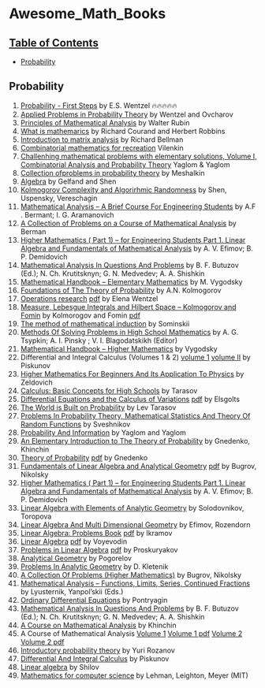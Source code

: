 # Awesome_Math_Books

## [Table of Contents]()

* [Probability](#probability)

## Probability

1. [Probability - First Steps](https://archive.org/details/ProbabilityTheoryfirstSteps/page/n9/mode/2up) by E.S. Wentzel 🔥🔥🔥🔥🔥
2. [Applied Problems in Probability Theory](https://archive.org/details/wentzel-ovcharov-applied-problems-in-probability-theory/page/83/mode/2up) by Wentzel and Ovcharov
3. [Principles of Mathematical Analysis](https://archive.org/details/principlesofmath00rudi) by Walter Rubin
4. [What is mathemarics](https://www.cimat.mx/~gil/docencia/2017/mate_elem/%5BCourant,Robbins%5DWhat_Is_Mathematics(2nd_edition_1996)v2.pdf) by Richard Courand and Herbert Robbins
5. [Introduction to matrix analysis](https://eclass.uoa.gr/modules/document/file.php/MATH553/%5BRichard_Bellman%5D_Introduction_to_Matrix_Analysis%2C%28BookFi.org%29.pdf) by Richard Bellman
6. [Combinatorial mathematics for recreation](https://archive.org/details/VilenkinCombinatorialMathematics) Vilenkin
7. [Challenhing mathematical problems with elementary solutions, Volume I, Combinatorial Analysis and Probability Theory](https://ia802800.us.archive.org/13/items/ChallengingMathematicalProblemsWithElementarySolutionsVol1DoverYaglomYaglom/Challenging%20Mathematical%20Problems%20with%20Elementary%20Solutions%20Vol%201%20%28Dover%29%20-%20Yaglom%20%26%20Yaglom.pdf) Yaglom & Yaglom
8. [Collection ofproblems in probability theory](https://gwern.net/doc/statistics/probability/1973-meshalkin-collectionofproblemsinprobabilitytheory.pdf) by Meshalkin
9. [Algebra](https://archive.org/details/algebra-gelfand-1) by Gelfand and Shen
10. [Kolmogorov Complexity and Algorirhmic Randomness](https://www.lirmm.fr/~ashen/kolmbook-eng-scan.pdf) by Shen, Uspensky, Vereschagin
11. [Mathematical Analysis – A Brief Course For Engineering Students](https://archive.org/details/bermant-aramanovich-mathematical-analysis-a-breif-course-for-engineering-students/page/503/mode/2up) by A.F . Bermant; I. G. Aramanovich
12. [A Collection of Problems on a Course of Mathematical Analysis](https://www.karlin.mff.cuni.cz/~beckd/MAF/BERMAN%20G.%20N.,%20A%20Collection%20of%20Problems%20on%20a%20Course%20of%20Mathematical%20Analysis.pdf) by Berman
13. [Higher Mathematics ( Part 1) – for Engineering Students Part 1. Linear Algebra and Fundamentals of Mathematical Analysis](https://archive.org/details/efimov-demidovich-higher-mathematics-part-1-mir-1984)  by A. V. Efimov; B. P. Demidovich
14. [Mathematical Analysis In Questions And Problems](https://archive.org/details/butuzov-ed.-mathematical-analysis-in-questions-and-problems-mir-1988/page/185/mode/2up) by B. F. Butuzov (Ed.); N. Ch. Krutitsknyn; G. N. Medvedev; A. A. Shishkin
15. [Mathematical Handbook – Elementary Mathematics](https://archive.org/details/VygodskyElementaryMathematicalHandbook) by M. Vygodsky
16. [Foundations of The Theory of Probability](https://archive.org/details/kolmogorov_202112) by A.N. Kolmogorov
17. [Operations research](https://archive.org/details/WentzelOperationsResearchMir1983) [pdf](https://mega.nz/file/C5dGmATD#VFSnGH9FfSuvcPAJNa9PHHdrognlRz7c64dqErleDAk) by Elena Wentzel
18. [Measure, Lebesgue Integrals and Hilbert Space – Kolmogorov and Fomin](https://archive.org/details/MeasureLebesgueIntegralsAndHilbertSpace) by Kolmorogov and Fomin [pdf](https://mega.nz/file/u9sByChZ#3Da0G_3yMUZ8pcBL_7hdQgNngKsBBSCAdMMgelcjJck)
19. [The method of mathematical induction](https://archive.org/details/The.Method.Of.Mathematical.InductionSominskii1961) by Sominskii
20. [Methods Of Solving Problems in High School Mathematics](https://archive.org/details/tsypkin-pinsky-methods-of-solving-problems-in-high-school-mathematics-mir/mode/2up) by A. G. Tsypkin; A. I. Pinsky ; V. I. Blagodatskikh (Editor)
21. [Mathematical Handbook – Higher Mathematics](https://mirtitles.org/2022/06/02/mathematical-handbook-higher-mathematics-vygodsky/) by Vygodsky
22. Differential and Integral Calculus (Volumes 1 & 2) [volume 1](https://archive.org/details/piskunov-differential-and-integral-calculus-volume-1-mir) [volume II](https://archive.org/details/piskunov-differential-and-integral-calculus-volume-2-mir) by Piskunov
23. [Higher Mathematics For Beginners And Its Application To Physics](https://mirtitles.org/2022/07/04/higher-mathematics-for-beginners-and-its-application-to-physics-zeldovich/) by Zeldovich
24. [Calculus: Basic Concepts for High Schools](https://archive.org/details/LevTarasovCalculusBasicConceptsForHighSchools) by Tarasov
25. [Differential Equations and the Calculus of Variations](https://archive.org/details/ElsgoltsDifferentialEquationsAndTheCalculusOfVariations) [pdf](https://mega.nz/file/bsdW0K5C#yRyCUQfK_TDz0CZq-ppLa5a_PUwy5TbD3BAAJ3zx7gM) by Elsgolts
26. [The World is Built on Probability](https://archive.org/details/lev-tarasov-the-world-is-built-on-probability-mir-2023) by Lev Tarasov
27. [Problems In Probability Theory, Mathematical Statistics And Theory Of Random Functions](https://archive.org/details/sveshnikov-problems-in-probability-theory-mathematical-statistics-and-theory-of-random-functions) by Sveshnikov
28. [Probability And Information](https://archive.org/details/yaglom-yaglom-probability-and-information) by Yaglom and Yaglom
29. [An Elementary Introduction to The Theory of Probability](https://archive.org/details/gnedenko-khinchin-an-elementary-introduction-to-the-theory-of-probability) by Gnedenko, Khinchin
30. [Theory of Probability](https://archive.org/details/GnedenkoTheoryOfProbability) [pdf](https://mega.nz/file/35ty2IBK#XNdnlOJ9YrAdihpMSI2Q9nMFV56cjmW0o6MOqcfDkVc) by Gnedenko
31. [Fundamentals of Linear Algebra and Analytical Geometry](https://archive.org/details/bugrov-y.-s.-nikolsky-s.-m-fundamentals-of-linear-algebra-and-analytical-geometry-mir-1982) [pdf](https://mega.nz/file/alVBDKJa#z6NQUR_y5c56yzDuXmA8vKXv3daAQy9Mog3-ToGCa4I) by Bugrov, Nikolsky
32. [Higher Mathematics ( Part 1) – for Engineering Students Part 1. Linear Algebra and Fundamentals of Mathematical Analysis](https://archive.org/details/efimov-demidovich-higher-mathematics-part-1-mir-1984) by A. V. Efimov; B. P. Demidovich
33. [Linear Algebra with Elements of Analytic Geometry](https://archive.org/details/linear-algebra-with-elements-of-analytic-geometry-mir-1990) by Solodovnikov, Toropova
34. [Linear Algebra And Multi Dimensional Geometry](https://archive.org/details/linearalgebraandmultidimensionalgeometry/) by Efimov, Rozendorn
35. [Linear Algebra: Problems Book](https://archive.org/details/IkramovLinearAlgebraProblemsBook) [pdf](https://mega.nz/file/LxcTBTpa#QJsBRhkFEVhgwg8gGfM1Go6jMTE8sTJMuoT77qEd7Hc) by Ikramov
36. [Linear Algebra](https://archive.org/details/VoyevodinLinearAlgebraMir1983) [pdf](https://mega.nz/file/ehklDQbD#4lAQdrfy_VYRtIBcePeipl5mBX3PuVeMi1iqPx1FLRg) by Voyevodin
37. [Problems in Linear Algebra](https://archive.org/details/ProskuryakovProblemsInLinearAlgebra) [pdf](https://mega.nz/file/X5UhHBDb#wC4wC6g2nOhIt9yfBiIVYbdOi_XSybNVf0Hs2-d68KU) by Proskuryakov
38. [Analytical Geometry](https://archive.org/details/pogorelov-analytical-geometry-mir-publishers-1980) by Pogorelov
39. [Problems In Analytic Geometry](https://archive.org/details/kletenik-problems-in-analytic-geometry-peace) by D. Kletenik
40. [A Collection Of Problems (Higher Mathematics)](https://archive.org/details/bugrov-nikolsky-a-collection-of-problems-higher-mathematics-mir-1984/) by  Bugrov, Nikolsky
41. [Mathematical Analysis – Functions, Limits, Series, Continued Fractions](https://archive.org/details/lyusternik-yanpolskii-mathematical-analysis-functions-limits-series-continued-fractions) by Lyusternik, Yanpol’skii (Eds.)
42. [Ordinary Differential Equations](https://archive.org/details/pontryagin-ordinary-differential-equations) by Pontryagin
43. [Mathematical Analysis In Questions And Problems](https://archive.org/details/butuzov-ed.-mathematical-analysis-in-questions-and-problems-mir-1988) by B. F. Butuzov (Ed.); N. Ch. Krutitsknyn; G. N. Medvedev; A. A. Shishkin
44. [A Course on Mathematical Analysis](https://archive.org/details/khinchin-a-course-of-mathematical-analysis) by Khinchin
45. A Course of Mathematical Analysis [Volume 1](https://archive.org/details/nikolsky-a-course-of-mathematical-analysis-vol-1-mir/) [Volume 1 pdf](https://mega.nz/file/qwUUBZjb#NiSvT-JcsMhOHX9cKrYiPq0_nV7qQhcAhSyqYgo-oz0) [Volume 2](https://archive.org/details/nikolsky-a-course-of-mathematical-analysis-vol-2-mir/) [Volume 2 pdf](https://mega.nz/file/X4sUHQJA#Bp5OZwm8OVmpUR3P8aqLOXn27WVD0VtYdKe-E15X3cs)
46. [Introductory probability theory](https://archive.org/details/IntroductoryprobabilitytheoryRozanov1969/IntroductoryprobabilitytheoryRozanov1969/mode/2up) by Yuri Rozanov
47. [Differential And Integral Calculus](https://archive.org/details/n.-piskunov-differential-and-integral-calculus-mir-1969/page/755/mode/2up) by Piskunov
48. [Linear algebra](https://archive.org/details/linearalgebra0000shil) by Shilov
49. [Mathematics for computer science](https://courses.csail.mit.edu/6.042/spring18/mcs.pdf) by Lehman, Leighton, Meyer (MIT)
